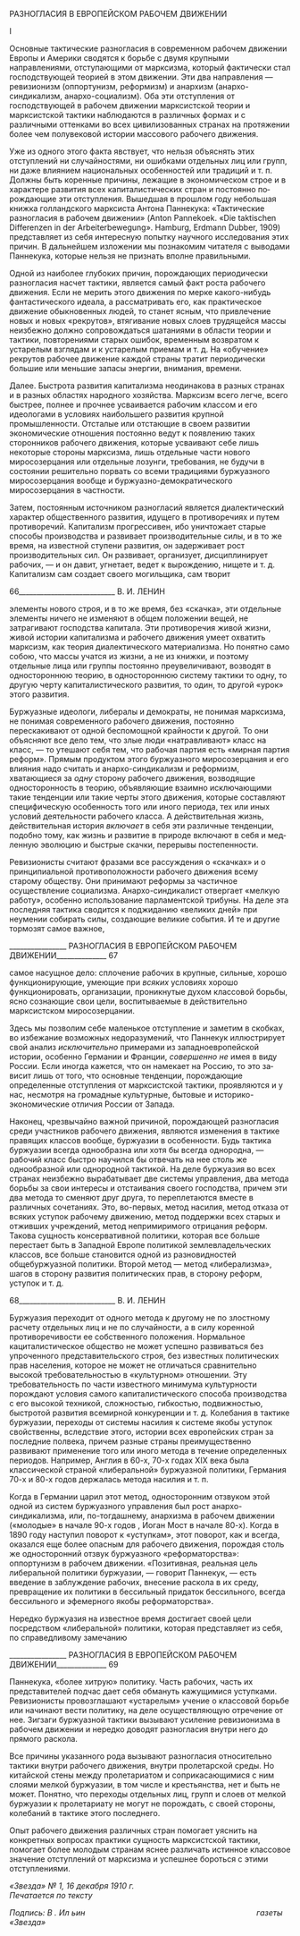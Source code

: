 РАЗНОГЛАСИЯ В ЕВРОПЕЙСКОМ РАБОЧЕМ ДВИЖЕНИИ

I

Основные тактические разногласия в современном рабочем движении Европы и Америки сводятся к борьбе с двумя крупными направлениями, отступающими от мар­ксизма, который фактически стал господствующей теорией в этом движении. Эти два направления — ревизионизм (оппортунизм, реформизм) и анархизм (анархо-синдикализм, анархо-социализм). Оба эти отступления от господствующей в рабочем движении марксистской теории и марксистской тактики наблюдаются в различных формах и с различными оттенками во всех цивилизованных странах на протяжении бо­лее чем полувековой истории массового рабочего движения.

Уже из одного этого факта явствует, что нельзя объяснять этих отступлений ни слу­чайностями, ни ошибками отдельных лиц или групп, ни даже влиянием национальных особенностей или традиций и т. п. Должны быть коренные причины, лежащие в эконо­мическом строе и в характере развития всех капиталистических стран и постоянно по­рождающие эти отступления. Вышедшая в прошлом году небольшая книжка голланд­ского марксиста Антона Паннекука: «Тактические разногласия в рабочем движении» (Anton Pannekoek. «Die taktischen Differenzen in der Arbeiterbewegung». Hamburg, Erdmann Dubber, 1909) представляет из себя интересную попытку научного исследова­ния этих причин. В дальнейшем изложении мы познакомим читателя с выводами Паннекука, которые нельзя не признать вполне правильными.

Одной из наиболее глубоких причин, порождающих периодически разногласия на­счет тактики, является самый факт роста рабочего движения. Если не мерить этого движения по мерке какого-нибудь фантастического идеала, а рассматривать его, как практическое движение обыкновенных людей, то станет ясным, что привлечение новых и новых «рекрутов», втягивание новых слоев трудящейся массы неизбежно должно со­провождаться шатаниями в области теории и тактики, повторениями старых ошибок, временным возвратом к устарелым взглядам и к устарелым приемам и т. д. На «обуче­ние» рекрутов рабочее движение каждой страны тратит периодически большие или меньшие запасы энергии, внимания, времени.

Далее. Быстрота развития капитализма неодинакова в разных странах и в разных об­ластях народного хозяйства. Марксизм всего легче, всего быстрее, полнее и прочнее усваивается рабочим классом и его идеологами в условиях наибольшего развития крупной промышленности. Отсталые или отстающие в своем развитии экономические отношения постоянно ведут к появлению таких сторонников рабочего движения, кото­рые усваивают себе лишь некоторые стороны марксизма, лишь отдельные части нового миросозерцания или отдельные лозунги, требования, не будучи в состоянии решитель­но порвать со всеми традициями буржуазного миросозерцания вообще и буржуазно-демократического миросозерцания в частности.

Затем, постоянным источником разногласий является диалектический характер об­щественного развития, идущего в противоречиях и путем противоречий. Капитализм прогрессивен, ибо уничтожает старые способы производства и развивает производи­тельные силы, и в то же время, на известной ступени развития, он задерживает рост производительных сил. Он развивает, организует, дисциплинирует рабочих, — и он да­вит, угнетает, ведет к вырождению, нищете и т. д. Капитализм сам создает своего мо­гильщика, сам творит

  

66___________________________ В. И. ЛЕНИН

элементы нового строя, и в то же время, без «скачка», эти отдельные элементы ничего не изменяют в общем положении вещей, не затрагивают господства капитала. Эти про­тиворечия живой жизни, живой истории капитализма и рабочего движения умеет охва­тить марксизм, как теория диалектического материализма. Но понятно само собою, что массы учатся из жизни, а не из книжки, и поэтому отдельные лица или группы посто­янно преувеличивают, возводят в одностороннюю теорию, в одностороннюю систему тактики то одну, то другую черту капиталистического развития, то один, то другой «урок» этого развития.

Буржуазные идеологи, либералы и демократы, не понимая марксизма, не понимая современного рабочего движения, постоянно перескакивают от одной беспомощной крайности к другой. То они объясняют все дело тем, что злые люди «натравливают» класс на класс, — то утешают себя тем, что рабочая партия есть «мирная партия ре­форм». Прямым продуктом этого буржуазного миросозерцания и его влияния надо счи­тать и анархо-синдикализм и реформизм, хватающиеся за _одну_ сторону рабочего дви­жения, возводящие односторонность в теорию, объявляющие взаимно исключающими такие тенденции или такие черты этого движения, которые составляют специфическую особенность того или иного периода, тех или иных условий деятельности рабочего класса. А действительная жизнь, действительная история _включает_ в себя эти различ­ные тенденции, подобно тому, как жизнь и развитие в природе включают в себя и мед­ленную эволюцию и быстрые скачки, перерывы постепенности.

Ревизионисты считают фразами все рассуждения о «скачках» и о принципиальной противоположности рабочего движения всему старому обществу. Они принимают ре­формы за частичное осуществление социализма. Анархо-синдикалист отвергает «мел­кую работу», особенно использование парламентской трибуны. На деле эта последняя тактика сводится к поджиданию «великих дней» при неумении собирать силы, соз­дающие великие события. И те и другие тормозят самое важное,

  

________________ РАЗНОГЛАСИЯ В ЕВРОПЕЙСКОМ РАБОЧЕМ ДВИЖЕНИИ______________ 67

самое насущное дело: сплочение рабочих в крупные, сильные, хорошо функциони­рующие, умеющие при _всяких_ условиях хорошо функционировать, организации, про­никнутые духом классовой борьбы, ясно сознающие свои цели, воспитываемые в дей­ствительно марксистском миросозерцании.

Здесь мы позволим себе маленькое отступление и заметим в скобках, во избежание возможных недоразумений, что Паннекук иллюстрирует свой анализ _исключительно_ примерами из западноевропейской истории, особенно Германии и Франции, _совершен­но не_ имея в виду России. Если иногда кажется, что он намекает на Россию, то это за­висит лишь от того, что основные тенденции, порождающие определенные отступле­ния от марксистской тактики, проявляются и у нас, несмотря на громадные культурные, бытовые и историко-экономические отличия России от Запада.

Наконец, чрезвычайно важной причиной, порождающей разногласия среди участни­ков рабочего движения, являются изменения в тактике правящих классов вообще, бур­жуазии в особенности. Будь тактика буржуазии всегда однообразна или хотя бы всегда однородна, — рабочий класс быстро научился бы отвечать на нее столь же однообраз­ной или однородной тактикой. На деле буржуазия во всех странах неизбежно выраба­тывает две системы управления, два метода борьбы за свои интересы и отстаивания своего господства, причем эти два метода то сменяют друг друга, то переплетаются вместе в различных сочетаниях. Это, во-первых, метод насилия, метод отказа от всяких уступок рабочему движению, метод поддержки всех старых и отживших учреждений, метод непримиримого отрицания реформ. Такова сущность консервативной политики, которая все больше перестает быть в Западной Европе политикой землевладельческих классов, все больше становится одной из разновидностей общебуржуазной политики. Второй метод — метод «либерализма», шагов в сторону развития политических прав, в сторону реформ, уступок и т. д.

  

68___________________________ В. И. ЛЕНИН

Буржуазия переходит от одного метода к другому не по злостному расчету отдель­ных лиц и не по случайности, а в силу коренной противоречивости ее собственного по­ложения. Нормальное кациталистическое общество не может успешно развиваться без упроченного представительского строя, без известных политических прав населения, которое не может не отличаться сравнительно высокой требовательностью в «культур­ном» отношении. Эту требовательность по части известного минимума культурности порождают условия самого капиталистического способа производства с его высокой техникой, сложностью, гибкостью, подвижностью, быстротой развития всемирной кон­куренции и т. д. Колебания в тактике буржуазии, переходы от системы насилия к сис­теме якобы уступок свойственны, вследствие этого, истории всех европейских стран за последние полвека, причем разные страны преимущественно развивают применение того или иного метода в течение определенных периодов. Например, Англия в 60-х, 70-х годах XIX века была классической страной «либеральной» буржуазной политики, Германия 70-х и 80-х годов держалась метода насилия и т. п.

Когда в Германии царил этот метод, односторонним отзвуком этой одной из систем буржуазного управления был рост анархо-синдикализма, или, по-тогдашнему, анар­хизма в рабочем движении («молодые» в начале 90-х годов , Иоган Мост в начале 80-х). Когда в 1890 году наступил поворот к «уступкам», этот поворот, как и всегда, ока­зался еще более опасным для рабочего движения, порождая столь же односторонний отзвук буржуазного «реформаторства»: оппортунизм в рабочем движении. «Позитив­ная, реальная цель либеральной политики буржуазии, — говорит Паннекук, — есть введение в заблуждение рабочих, внесение раскола в их среду, превращение их поли­тики в бессильный придаток бессильного, всегда бессильного и эфемерного якобы ре­форматорства».

Нередко буржуазия на известное время достигает своей цели посредством «либе­ральной» политики, которая представляет из себя, по справедливому замечанию

  

________________ РАЗНОГЛАСИЯ В ЕВРОПЕЙСКОМ РАБОЧЕМ ДВИЖЕНИИ______________ 69

Паннекука, «более хитрую» политику. Часть рабочих, часть их представителей подчас дает себя обмануть кажущимися уступками. Ревизионисты провозглашают «устаре­лым» учение о классовой борьбе или начинают вести политику, на деле осуществляю­щую отречение от нее. Зигзаги буржуазной тактики вызывают усиление ревизионизма в рабочем движении и нередко доводят разногласия внутри него до прямого раскола.

Все причины указанного рода вызывают разногласия относительно тактики внутри рабочего движения, внутри пролетарской среды. Но китайской стены между пролета­риатом и соприкасающимися с ним слоями мелкой буржуазии, в том числе и крестьян­ства, нет и быть не может. Понятно, что переходы отдельных лиц, групп и слоев от мелкой буржуазии к пролетариату не могут не порождать, с своей стороны, колебаний в тактике этого последнего.

Опыт рабочего движения различных стран помогает уяснить на конкретных вопро­сах практики сущность марксистской тактики, помогает более молодым странам яснее различать истинное классовое значение отступлений от марксизма и успешнее бороться с этими отступлениями.

_«Звезда» № 1, 16 декабря 1910 г.                                                            Печатается по тексту_

_Подпись: В . Ил ьин                                                                              газеты «Звезда»_